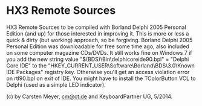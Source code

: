 HX3 Remote Sources
==================

HX3 Remote Sources to be compiled with Borland Delphi 2005 Personal Edition (and up) for those interested in improving it. This is more or less a quick & dirty (but working) approach, so be forgiving. Borland Delphi 2005 Personal Edition was downloadable for free some time ago, also included on some computer magazine CDs/DVDs. It still works fine on Windows 7 if you add the new string value "$(BDS)\Bin\delphicoreide90.bpl" = "Delphi Core IDE"  to the "HKEY_CURRENT_USER\Software\Borland\BDS\3.0\Known IDE Packages" registry key. Otherwise you'll get an access violation error on rtl90.bpl on exit of IDE. You might have to install the TColorButton VCL to Delphi (used as a simple LED indicator).

(c) by Carsten Meyer, cm@ct.de and KeyboardPartner UG, 5/2014.
